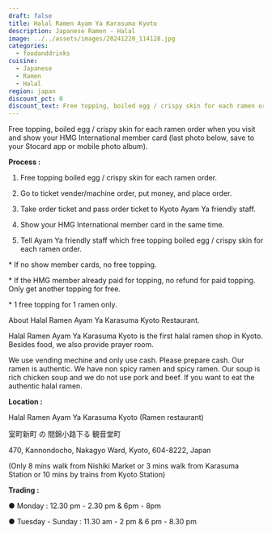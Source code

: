 ```yaml
---
draft: false
title: Halal Ramen Ayam Ya Karasuma Kyoto
description: Japanese Ramen - Halal
image: ../../assets/images/20241220_114128.jpg
categories:
  - foodanddrinks
cuisine:
  - Japanese
  - Ramen
  - Halal
region: japan
discount_pct: 0
discount_text: Free topping, boiled egg / crispy skin for each ramen order
---
```

Free topping, boiled egg / crispy skin for each ramen order when you visit and show your HMG International member card (last photo below, save to your Stocard app or mobile photo album).



**Process :**

1) Free topping boiled egg / crispy skin for each ramen order.

2) Go to ticket vender/machine order, put money, and place order.

3) Take order ticket and pass order ticket to Kyoto Ayam Ya friendly staff.

4) Show your HMG International member card in the same time. 

4) Tell Ayam Ya friendly staff which free topping boiled egg / crispy skin for each ramen order.



\* If no show member cards, no free topping. 

\* If the HMG member already paid for topping, no refund for paid topping. Only get another topping for free.

\* 1 free topping for 1 ramen only.



About Halal Ramen Ayam Ya Karasuma Kyoto Restaurant. 

Halal Ramen Ayam Ya Karasuma Kyoto is the first halal ramen shop in Kyoto. Besides food, we also provide prayer room.

We use vending mechine and only use cash. Please prepare cash. Our ramen is authentic. We have non spicy ramen and spicy ramen. Our soup is rich chicken soup and we do not use pork and beef. If you want to eat the authentic halal ramen.



**Location :** 

Halal Ramen Ayam Ya Karasuma Kyoto (Ramen restaurant)

室町新町 の 間錦小路下る 観音堂町 

470, Kannondocho, Nakagyo Ward, Kyoto, 604-8222, Japan

(Only 8 mins walk from Nishiki Market or 3 mins walk from Karasuma Station or 10 mins by trains from Kyoto Station)



**Trading :**

● Monday : 12.30 pm - 2.30 pm & 6pm - 8pm

● Tuesday - Sunday : 11.30 am - 2 pm & 6 pm - 8.30 pm
